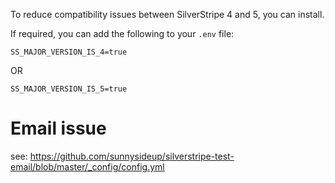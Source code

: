 To reduce compatibility issues between SilverStripe 4 and 5,
you can install.

If required, you can add the following to your `.env` file:

`SS_MAJOR_VERSION_IS_4=true`

OR

`SS_MAJOR_VERSION_IS_5=true`

# Email issue

see: https://github.com/sunnysideup/silverstripe-test-email/blob/master/_config/config.yml
